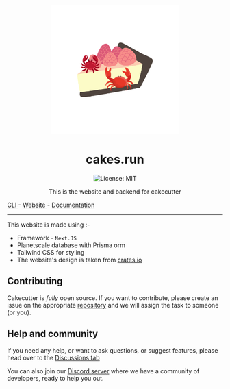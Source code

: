 <div align="center">
    <img src="https://github.com/Dhravya/Cakecutter/raw/main/images/cakecutter.png" alt="cakes.run" width="300" height="300">
    <h1 align="center">cakes.run</h1>
    <img alt="License: MIT" src="https://img.shields.io/badge/License-MIT-yellow.svg" /><br>
        
This is the website and backend for cakecutter

</div>

<a href="https://github.com/cake-cutter/cc" target="_blank">
    CLI
</a>
-
<a href="https://cakes.run" target="_blank">
    Website
</a>
-
<a href="https://docs.cakes.run" target="_blank">
    Documentation
</a>

***

This website is made using :-

- Framework - `Next.JS`
- Planetscale database with Prisma orm
- Tailwind CSS for styling
- The website's design is taken from <a href="https://crates.io" target="_blank">crates.io</a>

## Contributing

Cakecutter is *fully* open source. If you want to contribute, please create an issue on the appropriate [repository](https://github.com/cake-cutter) and we will assign the task to someone (or you).

## Help and community
If you need any help, or want to ask questions, or suggest features, please head over to the [Discussions tab](https://github.com/cake-cutter/cc/discussions)

You can also join our [Discord server](https://discord.gg/z7MZYhmx6w) where we have a community of developers, ready to help you out.